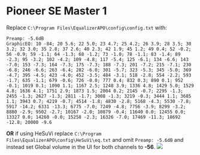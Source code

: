 # Pioneer SE Master 1
Replace `C:\Program Files\EqualizerAPO\config\config.txt` with:
```
Preamp: -5.6dB
GraphicEQ: 10 -84; 20 5.6; 22 5.0; 23 4.7; 25 4.2; 26 3.9; 28 3.5; 30 3.2; 32 3.0; 35 2.8; 37 2.6; 40 2.3; 42 1.9; 45 1.2; 49 0.4; 52 -0.2; 56 -0.9; 59 -1.1; 64 -1.3; 68 -1.2; 73 -1.0; 78 -1.1; 83 -1.4; 89 -2.3; 95 -3.2; 102 -4.2; 109 -4.8; 117 -5.4; 125 -6.1; 134 -6.6; 143 -7.0; 153 -7.3; 164 -7.3; 175 -7.3; 188 -7.3; 201 -7.2; 215 -7.1; 230 -6.8; 246 -6.6; 263 -6.4; 282 -6.0; 301 -5.7; 323 -5.3; 345 -5.0; 369 -4.7; 395 -4.5; 423 -4.0; 452 -3.5; 484 -3.1; 518 -2.8; 554 -2.2; 593 -1.7; 635 -1.1; 679 -0.6; 726 -0.0; 777 0.4; 832 0.3; 890 0.1; 952 -0.1; 1019 0.1; 1090 1.1; 1167 2.5; 1248 3.9; 1336 4.8; 1429 5.0; 1529 4.8; 1636 4.1; 1751 2.9; 1873 1.5; 2004 0.2; 2145 -0.7; 2295 -1.3; 2455 -1.3; 2627 -1.3; 2811 -1.7; 3008 -1.3; 3219 -0.3; 3444 1.1; 3685 1.1; 3943 0.7; 4219 -0.7; 4514 -1.8; 4830 -2.8; 5168 -4.3; 5530 -7.8; 5917 -14.2; 6331 -13.3; 6775 -7.0; 7249 -4.8; 7756 -3.9; 8299 -3.2; 8880 -2.9; 9502 -2.7; 10167 -2.0; 10879 -0.4; 11640 0.0; 12455 0.0; 13327 0.0; 14260 -0.0; 15258 -2.3; 16326 -7.0; 17469 -11.3; 18692 -12.8; 20000 -9.6
```
**OR** if using HeSuVi replace `C:\Program Files\EqualizerAPO\config\HeSuVi\eq.txt` and omit `Preamp: -5.6dB` and instead set Global volume in the UI for both channels to **-56**.
![](https://raw.githubusercontent.com/jaakkopasanen/AutoEq/master/results/Sonoma%20Model%20One/innerfidelity/onear/Pioneer%20SE%20Master%201/Pioneer%20SE%20Master%201.png)